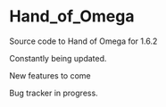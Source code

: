 Hand_of_Omega
=============

Source code to Hand of Omega for 1.6.2

Constantly being updated.

New features to come

Bug tracker in progress.
